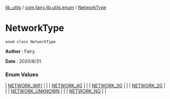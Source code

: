[lib_utils](../../index.md) / [com.fairy.lib.utils.enum](../index.md) / [NetworkType](./index.md)

# NetworkType

`enum class NetworkType`

**Author**
: Fairy.

**Date**
: 2020/8/31.

### Enum Values

| [NETWORK_WIFI](-n-e-t-w-o-r-k_-w-i-f-i.md) |  |
| [NETWORK_4G](-n-e-t-w-o-r-k_4-g.md) |  |
| [NETWORK_3G](-n-e-t-w-o-r-k_3-g.md) |  |
| [NETWORK_2G](-n-e-t-w-o-r-k_2-g.md) |  |
| [NETWORK_UNKNOWN](-n-e-t-w-o-r-k_-u-n-k-n-o-w-n.md) |  |
| [NETWORK_NO](-n-e-t-w-o-r-k_-n-o.md) |  |

